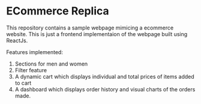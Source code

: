 # ECommerce Replica

This repository contains a sample webpage mimicing a ecommerce website.
This is just a frontend implementaion of the webpage built using ReactJs.

Features implemented:

1. Sections for men and women
2. Filter feature
3. A dynamic cart which displays individual and total prices of items added to cart
4. A dashboard which displays order history and visual charts of the orders made.
